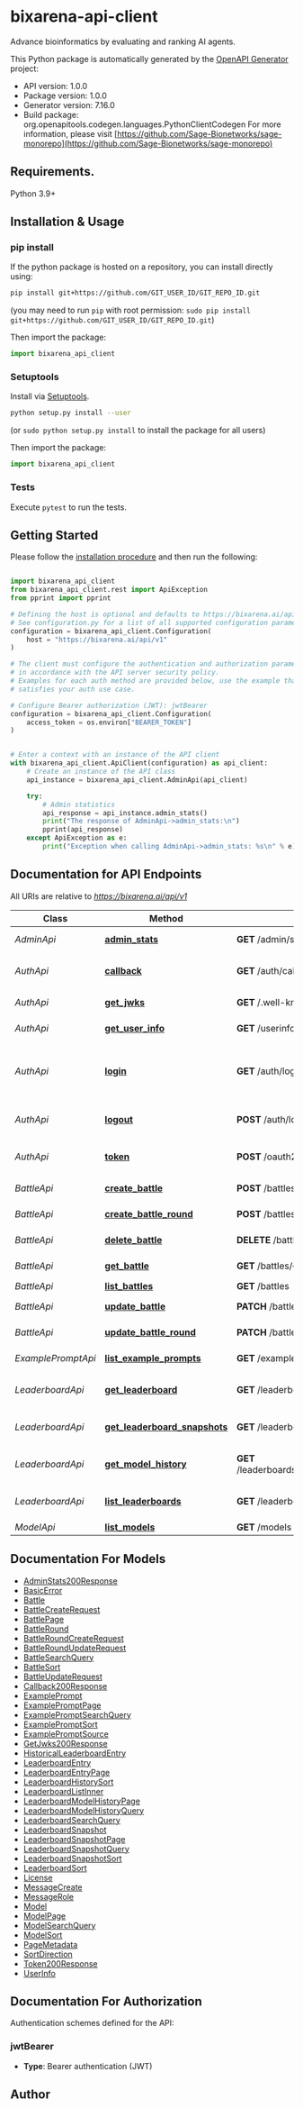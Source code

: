 # bixarena-api-client

Advance bioinformatics by evaluating and ranking AI agents.

This Python package is automatically generated by the [OpenAPI Generator](https://openapi-generator.tech) project:

- API version: 1.0.0
- Package version: 1.0.0
- Generator version: 7.16.0
- Build package: org.openapitools.codegen.languages.PythonClientCodegen
  For more information, please visit [https://github.com/Sage-Bionetworks/sage-monorepo](https://github.com/Sage-Bionetworks/sage-monorepo)

## Requirements.

Python 3.9+

## Installation & Usage

### pip install

If the python package is hosted on a repository, you can install directly using:

```sh
pip install git+https://github.com/GIT_USER_ID/GIT_REPO_ID.git
```

(you may need to run `pip` with root permission: `sudo pip install git+https://github.com/GIT_USER_ID/GIT_REPO_ID.git`)

Then import the package:

```python
import bixarena_api_client
```

### Setuptools

Install via [Setuptools](http://pypi.python.org/pypi/setuptools).

```sh
python setup.py install --user
```

(or `sudo python setup.py install` to install the package for all users)

Then import the package:

```python
import bixarena_api_client
```

### Tests

Execute `pytest` to run the tests.

## Getting Started

Please follow the [installation procedure](#installation--usage) and then run the following:

```python

import bixarena_api_client
from bixarena_api_client.rest import ApiException
from pprint import pprint

# Defining the host is optional and defaults to https://bixarena.ai/api/v1
# See configuration.py for a list of all supported configuration parameters.
configuration = bixarena_api_client.Configuration(
    host = "https://bixarena.ai/api/v1"
)

# The client must configure the authentication and authorization parameters
# in accordance with the API server security policy.
# Examples for each auth method are provided below, use the example that
# satisfies your auth use case.

# Configure Bearer authorization (JWT): jwtBearer
configuration = bixarena_api_client.Configuration(
    access_token = os.environ["BEARER_TOKEN"]
)


# Enter a context with an instance of the API client
with bixarena_api_client.ApiClient(configuration) as api_client:
    # Create an instance of the API class
    api_instance = bixarena_api_client.AdminApi(api_client)

    try:
        # Admin statistics
        api_response = api_instance.admin_stats()
        print("The response of AdminApi->admin_stats:\n")
        pprint(api_response)
    except ApiException as e:
        print("Exception when calling AdminApi->admin_stats: %s\n" % e)

```

## Documentation for API Endpoints

All URIs are relative to *https://bixarena.ai/api/v1*

| Class              | Method                                                                            | HTTP request                                            | Description                                |
| ------------------ | --------------------------------------------------------------------------------- | ------------------------------------------------------- | ------------------------------------------ |
| _AdminApi_         | [**admin_stats**](docs/AdminApi.md#admin_stats)                                   | **GET** /admin/stats                                    | Admin statistics                           |
| _AuthApi_          | [**callback**](docs/AuthApi.md#callback)                                          | **GET** /auth/callback                                  | OIDC redirect callback                     |
| _AuthApi_          | [**get_jwks**](docs/AuthApi.md#get_jwks)                                          | **GET** /.well-known/jwks.json                          | JSON Web Key Set                           |
| _AuthApi_          | [**get_user_info**](docs/AuthApi.md#get_user_info)                                | **GET** /userinfo                                       | Get current user profile                   |
| _AuthApi_          | [**login**](docs/AuthApi.md#login)                                                | **GET** /auth/login                                     | Start Synapse OIDC authorization code flow |
| _AuthApi_          | [**logout**](docs/AuthApi.md#logout)                                              | **POST** /auth/logout                                   | Logout current session                     |
| _AuthApi_          | [**token**](docs/AuthApi.md#token)                                                | **POST** /oauth2/token                                  | Mint short-lived internal JWT              |
| _BattleApi_        | [**create_battle**](docs/BattleApi.md#create_battle)                              | **POST** /battles                                       | Create a battle                            |
| _BattleApi_        | [**create_battle_round**](docs/BattleApi.md#create_battle_round)                  | **POST** /battles/{battleId}/rounds                     | Create a battle round                      |
| _BattleApi_        | [**delete_battle**](docs/BattleApi.md#delete_battle)                              | **DELETE** /battles/{battleId}                          | Delete a battle                            |
| _BattleApi_        | [**get_battle**](docs/BattleApi.md#get_battle)                                    | **GET** /battles/{battleId}                             | Get a battle by ID                         |
| _BattleApi_        | [**list_battles**](docs/BattleApi.md#list_battles)                                | **GET** /battles                                        | List battles                               |
| _BattleApi_        | [**update_battle**](docs/BattleApi.md#update_battle)                              | **PATCH** /battles/{battleId}                           | Update a battle                            |
| _BattleApi_        | [**update_battle_round**](docs/BattleApi.md#update_battle_round)                  | **PATCH** /battles/{battleId}/rounds/{roundId}          | Update a battle round                      |
| _ExamplePromptApi_ | [**list_example_prompts**](docs/ExamplePromptApi.md#list_example_prompts)         | **GET** /example-prompts                                | List example prompts                       |
| _LeaderboardApi_   | [**get_leaderboard**](docs/LeaderboardApi.md#get_leaderboard)                     | **GET** /leaderboards/{leaderboardId}                   | Get leaderboard entries                    |
| _LeaderboardApi_   | [**get_leaderboard_snapshots**](docs/LeaderboardApi.md#get_leaderboard_snapshots) | **GET** /leaderboards/{leaderboardId}/snapshots         | Get leaderboard snapshots                  |
| _LeaderboardApi_   | [**get_model_history**](docs/LeaderboardApi.md#get_model_history)                 | **GET** /leaderboards/{leaderboardId}/history/{modelId} | Get model performance history              |
| _LeaderboardApi_   | [**list_leaderboards**](docs/LeaderboardApi.md#list_leaderboards)                 | **GET** /leaderboards                                   | List all available leaderboards            |
| _ModelApi_         | [**list_models**](docs/ModelApi.md#list_models)                                   | **GET** /models                                         | List models                                |

## Documentation For Models

- [AdminStats200Response](docs/AdminStats200Response.md)
- [BasicError](docs/BasicError.md)
- [Battle](docs/Battle.md)
- [BattleCreateRequest](docs/BattleCreateRequest.md)
- [BattlePage](docs/BattlePage.md)
- [BattleRound](docs/BattleRound.md)
- [BattleRoundCreateRequest](docs/BattleRoundCreateRequest.md)
- [BattleRoundUpdateRequest](docs/BattleRoundUpdateRequest.md)
- [BattleSearchQuery](docs/BattleSearchQuery.md)
- [BattleSort](docs/BattleSort.md)
- [BattleUpdateRequest](docs/BattleUpdateRequest.md)
- [Callback200Response](docs/Callback200Response.md)
- [ExamplePrompt](docs/ExamplePrompt.md)
- [ExamplePromptPage](docs/ExamplePromptPage.md)
- [ExamplePromptSearchQuery](docs/ExamplePromptSearchQuery.md)
- [ExamplePromptSort](docs/ExamplePromptSort.md)
- [ExamplePromptSource](docs/ExamplePromptSource.md)
- [GetJwks200Response](docs/GetJwks200Response.md)
- [HistoricalLeaderboardEntry](docs/HistoricalLeaderboardEntry.md)
- [LeaderboardEntry](docs/LeaderboardEntry.md)
- [LeaderboardEntryPage](docs/LeaderboardEntryPage.md)
- [LeaderboardHistorySort](docs/LeaderboardHistorySort.md)
- [LeaderboardListInner](docs/LeaderboardListInner.md)
- [LeaderboardModelHistoryPage](docs/LeaderboardModelHistoryPage.md)
- [LeaderboardModelHistoryQuery](docs/LeaderboardModelHistoryQuery.md)
- [LeaderboardSearchQuery](docs/LeaderboardSearchQuery.md)
- [LeaderboardSnapshot](docs/LeaderboardSnapshot.md)
- [LeaderboardSnapshotPage](docs/LeaderboardSnapshotPage.md)
- [LeaderboardSnapshotQuery](docs/LeaderboardSnapshotQuery.md)
- [LeaderboardSnapshotSort](docs/LeaderboardSnapshotSort.md)
- [LeaderboardSort](docs/LeaderboardSort.md)
- [License](docs/License.md)
- [MessageCreate](docs/MessageCreate.md)
- [MessageRole](docs/MessageRole.md)
- [Model](docs/Model.md)
- [ModelPage](docs/ModelPage.md)
- [ModelSearchQuery](docs/ModelSearchQuery.md)
- [ModelSort](docs/ModelSort.md)
- [PageMetadata](docs/PageMetadata.md)
- [SortDirection](docs/SortDirection.md)
- [Token200Response](docs/Token200Response.md)
- [UserInfo](docs/UserInfo.md)

<a id="documentation-for-authorization"></a>

## Documentation For Authorization

Authentication schemes defined for the API:
<a id="jwtBearer"></a>

### jwtBearer

- **Type**: Bearer authentication (JWT)

## Author
